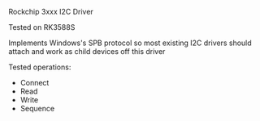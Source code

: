 Rockchip 3xxx I2C Driver

Tested on RK3588S

Implements Windows's SPB protocol so most existing I2C drivers should attach and work as child devices off this driver

Tested operations:
* Connect
* Read
* Write
* Sequence
